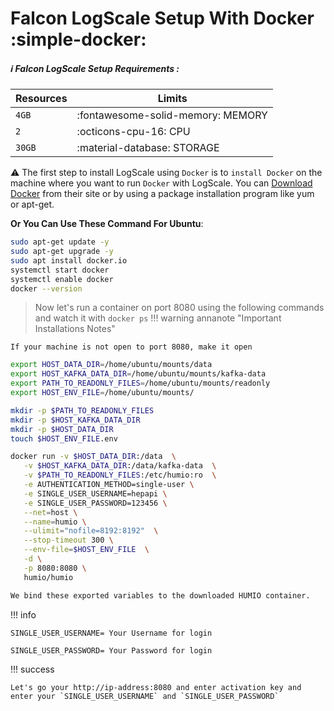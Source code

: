 # Falcon LogScale Setup With Docker :simple-docker:

##### :information_source: Falcon LogScale Setup Requirements :


| Resources      | Limits                                                       |
| -----------    | ------------------------------------                         |
| `4GB`          | :fontawesome-solid-memory: MEMORY							|
| `2`            | :octicons-cpu-16: CPU            							|
| `30GB`         | :material-database:     STORAGE                              |



:warning: The first step to install LogScale using `Docker` is to `install Docker` on the machine where you want to run `Docker` with LogScale. You can [Download Docker](https://docs.docker.com/engine/install/ubuntu/) from their site or by using a package installation program like yum or apt-get.


**Or You Can Use These Command For Ubuntu**:

```bash
sudo apt-get update -y
sudo apt-get upgrade -y
sudo apt install docker.io
systemctl start docker
systemctl enable docker
docker --version
```

>Now let's run a container on port 8080 using the following commands and watch it with ``docker ps``
!!! warning annanote  "Important Installations Notes"

    If your machine is not open to port 8080, make it open

```bash
export HOST_DATA_DIR=/home/ubuntu/mounts/data
export HOST_KAFKA_DATA_DIR=/home/ubuntu/mounts/kafka-data
export PATH_TO_READONLY_FILES=/home/ubuntu/mounts/readonly
export HOST_ENV_FILE=/home/ubuntu/mounts/

mkdir -p $PATH_TO_READONLY_FILES
mkdir -p $HOST_KAFKA_DATA_DIR
mkdir -p $HOST_DATA_DIR
touch $HOST_ENV_FILE.env

docker run -v $HOST_DATA_DIR:/data  \
   -v $HOST_KAFKA_DATA_DIR:/data/kafka-data  \
   -v $PATH_TO_READONLY_FILES:/etc/humio:ro  \
   -e AUTHENTICATION_METHOD=single-user \
   -e SINGLE_USER_USERNAME=hepapi \
   -e SINGLE_USER_PASSWORD=123456 \
   --net=host \
   --name=humio \
   --ulimit="nofile=8192:8192"  \
   --stop-timeout 300 \
   --env-file=$HOST_ENV_FILE  \
   -d \
   -p 8080:8080 \
   humio/humio
```

```bash title=" 'HOST_DATA_DIR, HOST_KAFKA_DATA_DIR, HOST_ENV_FILE, PATH_TO_READONLY_FILES' "
We bind these exported variables to the downloaded HUMIO container.
```
!!! info

    SINGLE_USER_USERNAME= Your Username for login 

    SINGLE_USER_PASSWORD= Your Password for login

!!! success

    Let's go your http://ip-address:8080 and enter activation key and enter your `SINGLE_USER_USERNAME` and `SINGLE_USER_PASSWORD`